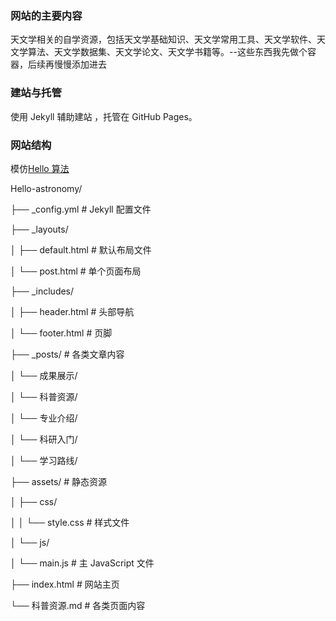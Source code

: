### 网站的主要内容
天文学相关的自学资源，包括天文学基础知识、天文学常用工具、天文学软件、天文学算法、天文学数据集、天文学论文、天文学书籍等。--这些东西我先做个容器，后续再慢慢添加进去

### 建站与托管
使用 Jekyll 辅助建站 ，托管在 GitHub Pages。

### 网站结构
模仿[Hello 算法](https://www.hello-algo.com/)

Hello-astronomy/

├── _config.yml           # Jekyll 配置文件

├── _layouts/

│   ├── default.html      # 默认布局文件

│   └── post.html         # 单个页面布局

├── _includes/

│   ├── header.html       # 头部导航

│   └── footer.html       # 页脚

├── _posts/               # 各类文章内容

│   └── 成果展示/

│   └── 科普资源/

│   └── 专业介绍/

│   └── 科研入门/

│   └── 学习路线/

├── assets/               # 静态资源

│   ├── css/

│   │   └── style.css     # 样式文件

│   └── js/

│       └── main.js       # 主 JavaScript 文件

├── index.html            # 网站主页

└── 科普资源.md            # 各类页面内容











